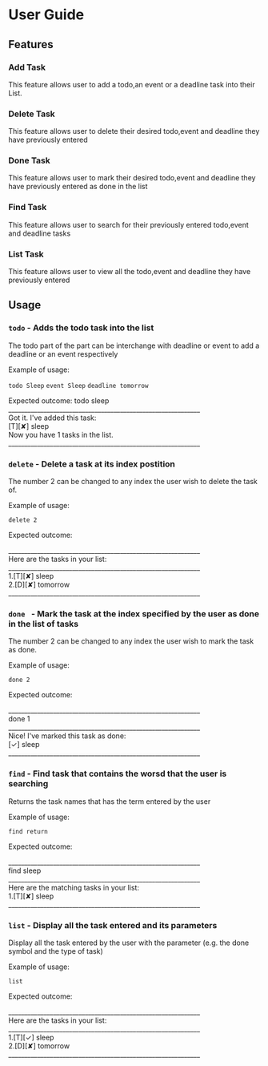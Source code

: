 # User Guide

## Features 

### Add Task
This feature allows user to add a todo,an event or a deadline task into their List.

### Delete Task
This feature allows user to delete their desired todo,event and deadline they have previously entered

### Done Task
This feature allows user to mark their desired todo,event and deadline they have previously entered as done in the list

### Find Task
This feature allows user to search for their previously entered todo,event and deadline tasks

### List Task
This feature allows user to view all the todo,event and deadline they have previously entered

## Usage

### `todo` - Adds the todo task into the list

The todo part of the part can be interchange with deadline or event to add a deadline or an event respectively

Example of usage: 

`todo Sleep`
`event Sleep`
`deadline tomorrow`

Expected outcome:
todo sleep<br />
____________________________________________________________<br />
Got it. I've added this task:<br />
	[T][✘] sleep<br />
Now you have 1 tasks in the list.<br />
____________________________________________________________<br />

### `delete` - Delete a task at its index postition

The number 2 can be changed to any index the user wish to delete the task of.

Example of usage: 

`delete 2`

Expected outcome:

____________________________________________________________<br />
Here are the tasks in your list:<br />
____________________________________________________________<br />
1.[T][✘] sleep<br />
2.[D][✘] tomorrow<br />
____________________________________________________________<br />

### `done ` - Mark the task at the index specified by the user as done in the list of tasks

The number 2 can be changed to any index the user wish to mark the task as done.

Example of usage: 

`done 2`

Expected outcome:

____________________________________________________________<br />
done 1<br />
____________________________________________________________<br />
Nice! I've marked this task as done: <br />
	[✓] sleep<br />
____________________________________________________________<br />


### `find` - Find task that contains the worsd that the user is searching

Returns the task names that has the term entered by the user 

Example of usage: 

`find return`

Expected outcome:

____________________________________________________________<br />
find sleep<br />
____________________________________________________________<br />
Here are the matching tasks in your list: <br />
1.[T][✘] sleep<br />
____________________________________________________________<br />


### `list` - Display all the task entered and its parameters

Display all the task entered by the user with the parameter (e.g. the done symbol and the type of task)

Example of usage: 

`list`

Expected outcome:

____________________________________________________________<br />
Here are the tasks in your list:<br />
____________________________________________________________<br />
1.[T][✓] sleep<br />
2.[D][✘] tomorrow<br />
____________________________________________________________<br />
